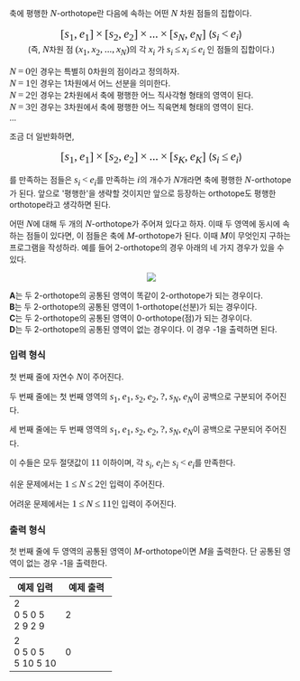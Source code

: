 <style type="text/css">
.tex-span {
    font-size: 125%;
    font-family: times new roman;
}
.tex-formula {
    vertical-align: middle;
    margin: 0;
    border:medium none;
    position: relative;
    bottom: 2px;
}
</style>
축에 평행한 <span class="tex-span"><i>N</i></span>-orthotope란 다음에 속하는 어떤 <span class="tex-span"><i>N</i></span> 차원 점들의 집합이다.

<center> <big> <span class="tex-span">[<i>s</i><sub class="lower-index">1</sub>,&thinsp;<i>e</i><sub class="lower-index">1</sub>]&thinsp;&times;&thinsp;[<i>s</i><sub class="lower-index">2</sub>,&thinsp;<i>e</i><sub class="lower-index">2</sub>]&thinsp;&times;&thinsp;...&thinsp;&times;&thinsp;[<i>s</i><sub class="lower-index"><i>N</i></sub>,&thinsp;<i>e</i><sub class="lower-index"><i>N</i></sub>]</span> (<span class="tex-span"><i>s</i><sub class="lower-index"><i>i</i></sub>&thinsp;&lt;&thinsp;<i>e</i><sub class="lower-index"><i>i</i></sub></span>)</big><br>
(즉, <span class="tex-span"><i>N</i></span>차원 점 <span class="tex-span">(<i>x</i><sub class="lower-index">1</sub>,&thinsp;<i>x</i><sub class="lower-index">2</sub>,&thinsp;...,&thinsp;<i>x</i><sub class="lower-index"><i>N</i></sub>)</span>의 각 <span class="tex-span"><i>x</i><sub class="lower-index"><i>i</i></sub></span> 가 <span class="tex-span"><i>s</i><sub class="lower-index"><i>i</i></sub>&thinsp;&le;&thinsp;<i>x</i><sub class="lower-index"><i>i</i></sub>&thinsp;&le;&thinsp;<i>e</i><sub class="lower-index"><i>i</i></sub></span> 인 점들의 집합이다.)</center>

<span class="tex-span"><i>N</i>&thinsp;=&thinsp;0</span>인 경우는 특별히 0차원의 점이라고 정의하자. <br>
<span class="tex-span"><i>N</i>&thinsp;=&thinsp;1</span>인 경우는 1차원에서 어느 선분을 의미한다. <br>
<span class="tex-span"><i>N</i>&thinsp;=&thinsp;2</span>인 경우는 2차원에서 축에 평행한 어느 직사각형 형태의 영역이 된다. <br>
<span class="tex-span"><i>N</i>&thinsp;=&thinsp;3</span>인 경우는 3차원에서 축에 평행한 어느 직육면체 형태의 영역이 된다. <br>
...

조금 더 일반화하면,

<center> <big> <span class="tex-span">[<i>s</i><sub class="lower-index">1</sub>,&thinsp;<i>e</i><sub class="lower-index">1</sub>]&thinsp;&times;&thinsp;[<i>s</i><sub class="lower-index">2</sub>,&thinsp;<i>e</i><sub class="lower-index">2</sub>]&thinsp;&times;&thinsp;...&thinsp;&times;&thinsp;[<i>s</i><sub class="lower-index"><i>K</i></sub>,&thinsp;<i>e</i><sub class="lower-index"><i>K</i></sub>]</span> (<span class="tex-span"><i>s</i><sub class="lower-index"><i>i</i></sub>&thinsp;&le;&thinsp;<i>e</i><sub class="lower-index"><i>i</i></sub></span>)</big> </center>

를 만족하는 점들은 <span class="tex-span"><i>s</i><sub class="lower-index"><i>i</i></sub>&thinsp;&lt;&thinsp;<i>e</i><sub class="lower-index"><i>i</i></sub></span>를 만족하는 <span class="tex-span"><i>i</i></span>의 개수가 <span class="tex-span"><i>N</i></span>개라면 축에 평행한 <span class="tex-span"><i>N</i></span>-orthotope가 된다. 앞으로 '평행한'을 생략할 것이지만 앞으로 등장하는 orthotope도 평행한 orthotope라고 생각하면 된다.

어떤 <span class="tex-span"><i>N</i></span>에 대해 두 개의 <span class="tex-span"><i>N</i></span>-orthotope가 주어져 있다고 하자. 이때 두 영역에 동시에 속하는 점들이 있다면, 이 점들은 축에 <span class="tex-span"><i>M</i></span>-orthotope가 된다. 이때 <span class="tex-span"><i>M</i></span>이 무엇인지 구하는 프로그램을 작성하라. 예를 들어 <span class="tex-span">2</span>-orthotope의 경우 아래의 네 가지 경우가 있을 수 있다.

<center>
 <a class="thumbnail">
 <img src="https://s3.ap-northeast-2.amazonaws.com/oj.uz/old/kriii2_N/ex.png">
 </a>
</center>

**A**는 두 2-orthotope의 공통된 영역이 똑같이 2-orthotope가 되는 경우이다. <br>
**B**는 두 2-orthotope의 공통된 영역이 1-orthotope(선분)가 되는 경우이다.<br>
**C**는 두 2-orthotope의 공통된 영역이 0-orthotope(점)가 되는 경우이다.<br>
**D**는 두 2-orthotope의 공통된 영역이 없는 경우이다. 이 경우 -1을 출력하면 된다.

### 입력 형식

첫 번째 줄에 자연수 <span class="tex-span"><i>N</i></span>이 주어진다.

두 번째 줄에는 첫 번째 영역의 <span class="tex-span"><i>s</i><sub class="lower-index">1</sub>,&thinsp;<i>e</i><sub class="lower-index">1</sub>,&thinsp;<i>s</i><sub class="lower-index">2</sub>,&thinsp;<i>e</i><sub class="lower-index">2</sub>,&thinsp;?,&thinsp;<i>s</i><sub class="lower-index"><i>N</i></sub>,&thinsp;<i>e</i><sub class="lower-index"><i>N</i></sub></span>이 공백으로 구분되어 주어진다.

세 번째 줄에는 두 번째 영역의 <span class="tex-span"><i>s</i><sub class="lower-index">1</sub>,&thinsp;<i>e</i><sub class="lower-index">1</sub>,&thinsp;<i>s</i><sub class="lower-index">2</sub>,&thinsp;<i>e</i><sub class="lower-index">2</sub>,&thinsp;?,&thinsp;<i>s</i><sub class="lower-index"><i>N</i></sub>,&thinsp;<i>e</i><sub class="lower-index"><i>N</i></sub></span>이 공백으로 구분되어 주어진다.

이 수들은 모두 절댓값이 <span class="tex-span">11</span> 이하이며, 각 <span class="tex-span"><i>s</i><sub class="lower-index"><i>i</i></sub></span>, <span class="tex-span"><i>e</i><sub class="lower-index"><i>i</i></sub></span>는 <span class="tex-span"><i>s</i><sub class="lower-index"><i>i</i></sub>&thinsp;&lt;&thinsp;<i>e</i><sub class="lower-index"><i>i</i></sub></span>를 만족한다.

쉬운 문제에서는 <span class="tex-span">1&thinsp;&le;&thinsp;<i>N</i>&thinsp;&le;&thinsp;2</span>인 입력이 주어진다.

어려운 문제에서는 <span class="tex-span">1&thinsp;&le;&thinsp;<i>N</i>&thinsp;&le;&thinsp;11</span>인 입력이 주어진다.

### 출력 형식

첫 번째 줄에 두 영역의 공통된 영역이 <span class="tex-span"><i>M</i></span>-orthotope이면 <span class="tex-span"><i>M</i></span>을 출력한다. 단 공통된 영역이 없는 경우 -1을 출력한다.

<table class='table table-bordered table-condensed'>
 <thead>
  <tr>
   <th>예제 입력</th>
   <th>예제 출력</th>
  </tr>
 </thead>
 <tbody>
  <tr>
   <td style="width: 50%;" class="code-font">2<br>
0 5 0 5<br>
2 9 2 9
</td>
   <td class="code-font">2</td>
  </tr>
  <tr>
   <td style="width: 50%;" class="code-font">2<br>
0 5 0 5<br>
5 10 5 10
</td>
   <td class="code-font">0</td>
  </tr>
 </tbody>
</table>
